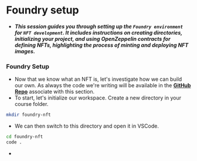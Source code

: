 # Foundry setup
- ***This session guides you through setting up the `Foundry environment` for `NFT development`. It includes instructions on creating directories, initializing your project, and using OpenZeppelin contracts for defining NFTs, highlighting the process of minting and deploying NFT images.***

### Foundry Setup
- Now that we know what an NFT is, let's investigate how we can build our own. As always the code we're writing will be available in the **[GitHub Repo](https://github.com/Cyfrin/foundry-nft-cu)** associate with this section.
- To start, let's initialize our workspace. Create a new directory in your course folder.

```bash
mkdir foundry-nft
```

- We can then switch to this directory and open it in VSCode.

```bash
cd foundry-nft
code .
```

- 